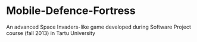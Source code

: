 Mobile-Defence-Fortress
=======================

An advanced Space Invaders-like game developed during Software Project course (fall 2013) in Tartu University
